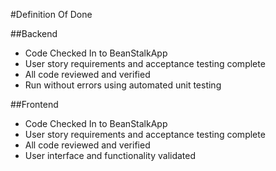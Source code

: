#Definition Of Done

##Backend
+ Code Checked In to BeanStalkApp
+ User story requirements and acceptance testing complete
+ All code reviewed and verified 
+ Run without errors using automated unit testing

##Frontend
+ Code Checked In to BeanStalkApp
+ User story requirements and acceptance testing complete
+ All code reviewed and verified 
+ User interface and functionality validated 
